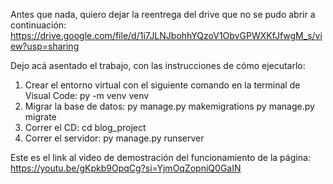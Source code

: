 Antes que nada, quiero dejar la reentrega del drive que no se pudo abrir a continuación: https://drive.google.com/file/d/1i7JLNJbohhYQzoV1ObvGPWXKfJfwgM_s/view?usp=sharing

Dejo acá asentado el trabajo, con las instrucciones de cómo ejecutarlo: 
1. Crear el entorno virtual con el siguiente comando en la terminal de Visual Code: py -m venv venv
2. Migrar la base de datos:
   py  manage.py makemigrations
   py manage.py migrate
3. Correr el CD:  cd blog_project
4. Correr el servidor: py manage.py runserver

Este es el link al video de demostración del funcionamiento de la página: https://youtu.be/gKpkb9OpqCg?si=YjmOqZopniQ0GaIN
